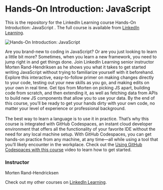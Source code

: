 # Hands-On Introduction: JavaScript 
This is the repository for the LinkedIn Learning course Hands-On Introduction: JavaScript . The full course is available from [LinkedIn Learning][lil-course-url].

![Hands-On Introduction: JavaScript ][lil-thumbnail-url]

Are you brand-new to coding in JavaScript? Or are you just looking to learn a little bit more? Sometimes, when you learn a new framework, you need to jump right in and get things done. Join LinkedIn Learning senior instructor Morten Rand-Hendriksen as he shows you what it takes to get started writing JavaScript without trying to familiarize yourself with it beforehand. Explore this interactive, easy-to-follow primer on making changes directly to your code, testing out your new skills as you go, and making edits on your own in real time. Get tips from Morten on picking JS apart, building code from scratch, and then extending it, as well as fetching data from APIs to build new JS components that allow you to use your data. By the end of this course, you’ll be ready to get your hands dirty with your own code, no matter your level of experience or professional background.<br><br>The best way to learn a language is to use it in practice. That’s why this course is integrated with GitHub Codespaces, an instant cloud developer environment that offers all the functionality of your favorite IDE without the need for any local machine setup. With GitHub Codespaces, you can get hands-on practice from any machine, at any time—all while using a tool that you’ll likely encounter in the workplace. Check out the [Using GitHub Codespaces with this course][gcs-video-url] video to learn how to get started.

### Instructor

Morten Rand-Hendricksen

Check out my other courses on [LinkedIn Learning](https://www.linkedin.com/learning/instructors/morten-rand-hendriksen).

[lil-course-url]: https://www.linkedin.com/learning/hands-on-introduction-javascript
[lil-thumbnail-url]: https://media.licdn.com/dms/image/D560DAQHc8xeoOVTOnQ/learning-public-crop_675_1200/0/1666989901003?e=1667952000&v=beta&t=AD6IwBmB-t2zy1ocP6QPDvC-NVC5808WPF5v8nbg7nU
[gcs-video-url]: https://www.linkedin.com/learning/hands-on-introduction-javascript/using-github-codespaces-with-this-course
